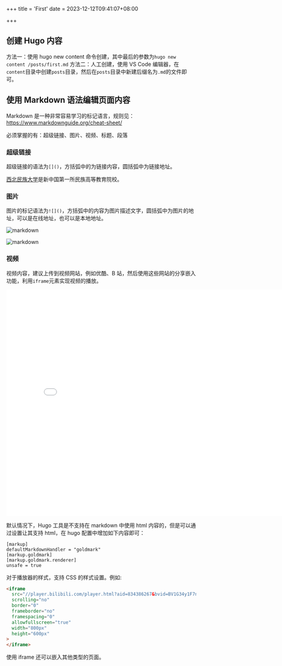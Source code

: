 +++
title = 'First'
date = 2023-12-12T09:41:07+08:00

+++

## 创建 Hugo 内容

方法一：使用 hugo new content 命令创建，其中最后的参数为`hugo new content /posts/first.md`
方法二：人工创建，使用 VS Code 编辑器，在`content`目录中创建`posts`目录，然后在`posts`目录中新建后缀名为`.md`的文件即可。

## 使用 Markdown 语法编辑页面内容

Markdown 是一种非常容易学习的标记语言，规则见：<https://www.markdownguide.org/cheat-sheet/>

必须掌握的有：超级链接、图片、视频、标题、段落

### 超级链接

超级链接的语法为`[]()`，方括弧中的为链接内容，圆括弧中为链接地址。

[西北民族大学](https://www.xbmu.edu.cn)是新中国第一所民族高等教育院校。

### 图片

图片的标记语法为`![]()`，方括弧中的内容为图片描述文字，圆括弧中为图片的地址，可以是在线地址，也可以是本地地址。

![markdown](https://pic2.zhimg.com/v2-163d0abaa24c39440d53b080ca4b6c7a_r.jpg)

![markdown](/images/markdown.jpg)

### 视频

视频内容，建议上传到视频网站，例如优酷、B 站，然后使用这些网站的分享嵌入功能，利用`iframe`元素实现视频的播放。

<iframe src="//player.bilibili.com/player.html?aid=834386267&bvid=BV1G34y1F7nZ&cid=1359032219&p=1" scrolling="no" border="0" frameborder="no" framespacing="0" allowfullscreen="true" width="800px" height="600px"> </iframe>

默认情况下，Hugo 工具是不支持在 markdown 中使用 html 内容的，但是可以通过设置让其支持 html，在 hugo 配置中增加如下内容即可：

```
[markup]
defaultMarkdownHandler = "goldmark"
[markup.goldmark]
[markup.goldmark.renderer]
unsafe = true
```

对于播放器的样式，支持 CSS 的样式设置。例如:

```html
<iframe
  src="//player.bilibili.com/player.html?aid=834386267&bvid=BV1G34y1F7nZ&cid=1359032219&p=1"
  scrolling="no"
  border="0"
  frameborder="no"
  framespacing="0"
  allowfullscreen="true"
  width="800px"
  height="600px"
>
</iframe>
```

使用 iframe 还可以嵌入其他类型的页面。

<iframe id="embed_dom" name="embed_dom" frameborder="0"  src="https://www.processon.com/embed/611dc2081efad457f1838bb5" style="width:400px"></iframe>
